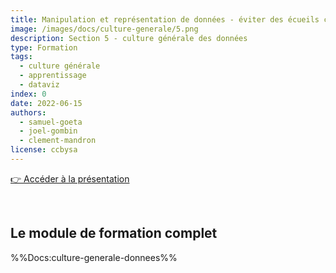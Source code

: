 ```yaml
---
title: Manipulation et représentation de données - éviter des écueils classiques
image: /images/docs/culture-generale/5.png
description: Section 5 - culture générale des données
type: Formation
tags:
  - culture générale
  - apprentissage
  - dataviz
index: 0
date: 2022-06-15
authors:
  - samuel-goeta
  - joel-gombin
  - clement-mandron
license: ccbysa
--- 
```


<a href="https://datactivist.coop/SPoSGL/sections/section5.html#1" class="customButton">👉 Accéder à la présentation</a>

</br>

## Le module de formation complet

%%Docs:culture-generale-donnees%%
